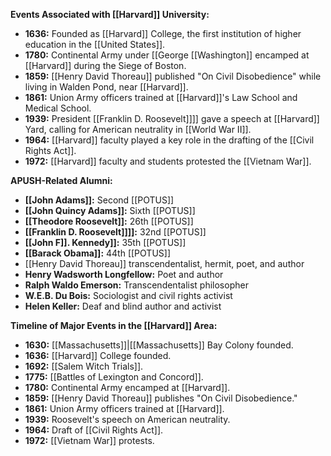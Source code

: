 
**Events Associated with [[Harvard]] University:**

* **1636:** Founded as [[Harvard]] College, the first institution of higher education in the [[United States]].
* **1780:** Continental Army under [[George [[Washington]] encamped at [[Harvard]] during the Siege of Boston.
* **1859:** [[Henry David Thoreau]] published "On Civil Disobedience" while living in Walden Pond, near [[Harvard]].
* **1861:** Union Army officers trained at [[Harvard]]'s Law School and Medical School.
* **1939:** President [[Franklin D. Roosevelt]]]] gave a speech at [[Harvard]] Yard, calling for American neutrality in [[World War II]].
* **1964:** [[Harvard]] faculty played a key role in the drafting of the [[Civil Rights Act]].
* **1972:** [[Harvard]] faculty and students protested the [[Vietnam War]].

**APUSH-Related Alumni:**

* **[[John Adams]]:** Second [[POTUS]]
* **[[John Quincy Adams]]:** Sixth [[POTUS]]
* **[[Theodore Roosevelt]]:** 26th [[POTUS]]
* **[[Franklin D. Roosevelt]]]]:** 32nd [[POTUS]]
* **[[John F]]. Kennedy]]:** 35th [[POTUS]]
* **[[Barack Obama]]:** 44th [[POTUS]]
* [[Henry David Thoreau]] transcendentalist, hermit, poet, and author
* **Henry Wadsworth Longfellow:** Poet and author
* **Ralph Waldo Emerson:** Transcendentalist philosopher
* **W.E.B. Du Bois:** Sociologist and civil rights activist
* **Helen Keller:** Deaf and blind author and activist

**Timeline of Major Events in the [[Harvard]] Area:**

* **1630:** [[Massachusetts]]|[[Massachusetts]] Bay Colony founded.
* **1636:** [[Harvard]] College founded.
* **1692:** [[Salem Witch Trials]].
* **1775:** [[Battles of Lexington and Concord]].
* **1780:** Continental Army encamped at [[Harvard]].
* **1859:** [[Henry David Thoreau]] publishes "On Civil Disobedience."
* **1861:** Union Army officers trained at [[Harvard]].
* **1939:** Roosevelt's speech on American neutrality.
* **1964:** Draft of [[Civil Rights Act]].
* **1972:** [[Vietnam War]] protests.